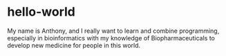 # hello-world
My name is Anthony, and I really want to learn and combine programming, especially in bioinformatics with my knowledge of Biopharmaceuticals to develop new medicine for people in this world.
